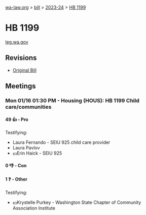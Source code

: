 [wa-law.org](/) > [bill](/bill/) > [2023-24](/bill/2023-24/) > [HB 1199](/bill/2023-24/hb/1199/)

# HB 1199
[leg.wa.gov](https://app.leg.wa.gov/billsummary?BillNumber=1199&Year=2023&Initiative=false)

## Revisions
* [Original Bill](1/)

## Meetings
### Mon 01/16 01:30 PM - Housing (HOUS): HB 1199 Child care/communities
#### 49 👍 - Pro
Testifying:
* Laura  Fernando - SEIU 925 child care provider
* Laura Pavlov
* 💵Erin Haick - SEIU 925

#### 0 👎 - Con

#### 1 ❓ - Other
Testifying:
* 💵Krystelle Purkey - Washington State Chapter of Community Association Institute
